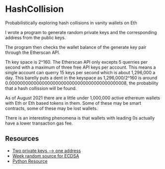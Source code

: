# HashCollision

Probabilistically exploring hash collisions in vanity wallets on Eth

I wrote a program to generate random private keys and the corresponding address from the public keys. 

The program then checks the wallet balance of the generate key pair through the Etherscan API.

Th key space is 2^160. The Etherscan API only excepts 5 querries per second with a maximum of three free API keys per account. This means a single account can querry 15 keys per second which is about 1,296,000 a day.
This barelly puts a dent in the keyspace as 1,296,000/2^160 is around 0.0000000000000000000000000000000000000000008, the probability that a hash collission will be found.

As of August 2021 there are a little under 1,000,000 active ethereum wallets with Eth or Eth based tokens in them. Some of these may be smart contracts, some of these may be lost wallets.

There is an interesting phenomena is that wallets with leading 0s actually have a lower transaction gas fee.


## Resources

- [Two private keys --> one address](https://ethereum.stackexchange.com/questions/10055/is-each-ethereum-address-shared-by-theoretically-2-96-private-keys)
- [Week random source for ECDSA](https://web.archive.org/web/20160308014317/http://www.nilsschneider.net/2013/01/28/recovering-bitcoin-private-keys.html)
- [Python Resource](https://www.arthurkoziel.com/generating-ethereum-addresses-in-python/)
